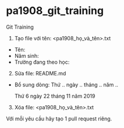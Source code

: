 # pa1908_git_training

Git Training

1. Tạo file với tên: <pa1908_họ_và_tên>.txt
- Tên: 
- Năm sinh: 
- Trường đang theo học: 

2. Sửa file: README.md
- Bổ sung dòng: Thứ .. ngày .. tháng .. năm ..

  Thứ 6 ngày 22 tháng 11 năm 2019

3. Xóa file: <pa1908_họ_và_tên>.txt

Với mỗi yêu cầu hãy tạo 1 pull request riêng.

